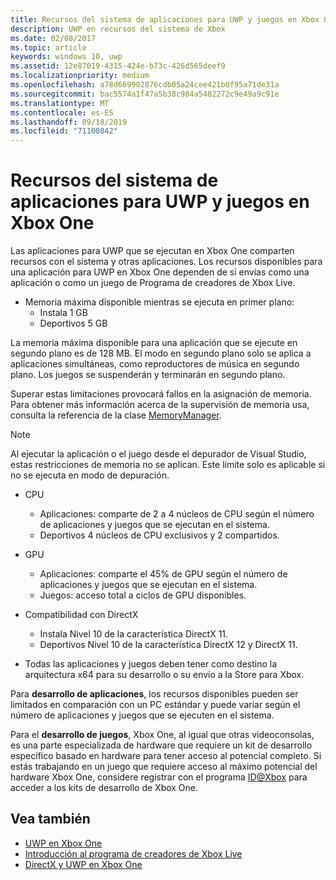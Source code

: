 ```yaml
---
title: Recursos del sistema de aplicaciones para UWP y juegos en Xbox One
description: UWP en recursos del sistema de Xbox
ms.date: 02/08/2017
ms.topic: article
keywords: windows 10, uwp
ms.assetid: 12e87019-4315-424e-b73c-426d565deef9
ms.localizationpriority: medium
ms.openlocfilehash: a78d669902876cdb05a24cee421b0f95a71de31a
ms.sourcegitcommit: bac5574a1f47a5b38c984a5482272c9e49a9c91e
ms.translationtype: MT
ms.contentlocale: es-ES
ms.lasthandoff: 09/18/2019
ms.locfileid: "71100842"
---
```

# <a name="system-resources-for-uwp-apps-and-games-on-xbox-one"></a>Recursos del sistema de aplicaciones para UWP y juegos en Xbox One

Las aplicaciones para UWP que se ejecutan en Xbox One comparten recursos con el sistema y otras aplicaciones. Los recursos disponibles para una aplicación para UWP en Xbox One dependen de si envías como una aplicación o como un juego de Programa de creadores de Xbox Live.

* Memoria máxima disponible mientras se ejecuta en primer plano:
    * Instala 1 GB
    * Deportivos 5 GB

La memoria máxima disponible para una aplicación que se ejecute en segundo plano es de 128 MB. El modo en segundo plano solo se aplica a aplicaciones simultáneas, como reproductores de música en segundo plano.  Los juegos se suspenderán y terminarán en segundo plano.


Superar estas limitaciones provocará fallos en la asignación de memoria. Para obtener más información acerca de la supervisión de memoria usa, consulta la referencia de la clase [MemoryManager](https://docs.microsoft.com/uwp/api/windows.system.memorymanager).

> [!NOTE]
> Al ejecutar la aplicación o el juego desde el depurador de Visual Studio, estas restricciones de memoria no se aplican. Este límite solo es aplicable si no se ejecuta en modo de depuración.

* CPU
    * Aplicaciones: comparte de 2 a 4 núcleos de CPU según el número de aplicaciones y juegos que se ejecutan en el sistema.
    * Deportivos 4 núcleos de CPU exclusivos y 2 compartidos.

* GPU
    * Aplicaciones: comparte el 45% de GPU según el número de aplicaciones y juegos que se ejecutan en el sistema.
    * Juegos: acceso total a ciclos de GPU disponibles.

* Compatibilidad con DirectX
    * Instala Nivel 10 de la característica DirectX 11.
    * Deportivos Nivel 10 de la característica DirectX 12 y DirectX 11.

* Todas las aplicaciones y juegos deben tener como destino la arquitectura x64 para su desarrollo o su envío a la Store para Xbox.  

Para **desarrollo de aplicaciones**, los recursos disponibles pueden ser limitados en comparación con un PC estándar y puede variar según el número de aplicaciones y juegos que se ejecuten en el sistema.

Para el **desarrollo de juegos**, Xbox One, al igual que otras videoconsolas, es una parte especializada de hardware que requiere un kit de desarrollo específico basado en hardware para tener acceso al potencial completo. Si estás trabajando en un juego que requiere acceso al máximo potencial del hardware Xbox One, considere registrar con el programa [ID@Xbox](https://www.xbox.com/Developers/id) para acceder a los kits de desarrollo de Xbox One.

## <a name="see-also"></a>Vea también
- [UWP en Xbox One](index.md)
- [Introducción al programa de creadores de Xbox Live](https://docs.microsoft.com/gaming/xbox-live/get-started-with-creators/creators-program)
- [DirectX y UWP en Xbox One](https://walbourn.github.io/)